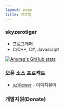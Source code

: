```yaml
---
layout: page
title: 프로필
---
```


### skyzerotiger
- 프로그래머
- C/C++, C#, Javascript
   
[![Anurag's GitHub stats](https://github-readme-stats.vercel.app/api?username=skyzerotiger)](https://github.com/anuraghazra/github-readme-stats)
      
      
### 오픈 소스 프로젝트
- [szViewer](https://github.com/skyzerotiger/szViewer) - 이미지뷰어
   
   
### 개발지원(Donate)
<script type="text/javascript" src="https://cdnjs.buymeacoffee.com/1.0.0/button.prod.min.js" data-name="bmc-button" data-slug="skyzero" data-color="#50c53e" data-emoji=""  data-font="Poppins" data-text="Buy me a coffee" data-outline-color="#000000" data-font-color="#000000" data-coffee-color="#FFDD00" ></script>



